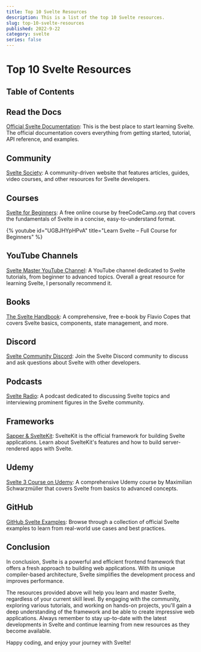 ```yaml
---
title: Top 10 Svelte Resources
description: This is a list of the top 10 Svelte resources.
slug: top-10-svelte-resources
published: 2022-9-22
category: svelte
series: false
---
```


# Top 10 Svelte Resources

## Table of Contents

## Read the Docs

[Official Svelte Documentation](https://svelte.dev/docs): This is the best place to start learning Svelte. The official documentation covers everything from getting started, tutorial, API reference, and examples.

## Community

[Svelte Society](https://sveltesociety.dev/): A community-driven website that features articles, guides, video courses, and other resources for Svelte developers.

## Courses

[Svelte for Beginners](https://www.youtube.com/watch?v=UGBJHYpHPvA): A free online course by freeCodeCamp.org that covers the fundamentals of Svelte in a concise, easy-to-understand format.

{% youtube id="UGBJHYpHPvA" title="Learn Svelte – Full Course for Beginners" %}

## YouTube Channels

[Svelte Master YouTube Channel](https://www.youtube.com/@JoyofCodeDev): A YouTube channel dedicated to Svelte tutorials, from beginner to advanced topics.
Overall a great resource for learning Svelte, I personally recommend it.

## Books

[The Svelte Handbook](https://www.freecodecamp.org/news/the-svelte-handbook/): A comprehensive, free e-book by Flavio Copes that covers Svelte basics, components, state management, and more.

## Discord

[Svelte Community Discord](https://discord.com/invite/svelte): Join the Svelte Discord community to discuss and ask questions about Svelte with other developers.

## Podcasts

[Svelte Radio](https://www.svelteradio.com): A podcast dedicated to discussing Svelte topics and interviewing prominent figures in the Svelte community.

## Frameworks

[Sapper & SvelteKit](https://kit.svelte.dev/): SvelteKit is the official framework for building Svelte applications. Learn about SvelteKit's features and how to build server-rendered apps with Svelte.

## Udemy

[Svelte 3 Course on Udemy](https://www.udemy.com/course/sveltejs-the-complete-guide/): A comprehensive Udemy course by Maximilian Schwarzmüller that covers Svelte from basics to advanced concepts.

## GitHub

[GitHub Svelte Examples](https://github.com/sveltejs/svelte/tree/master/examples): Browse through a collection of official Svelte examples to learn from real-world use cases and best practices.

## Conclusion

In conclusion, Svelte is a powerful and efficient frontend framework that offers a fresh approach to building web applications. With its unique compiler-based architecture, Svelte simplifies the development process and improves performance.

The resources provided above will help you learn and master Svelte, regardless of your current skill level. By engaging with the community, exploring various tutorials, and working on hands-on projects, you'll gain a deep understanding of the framework and be able to create impressive web applications. Always remember to stay up-to-date with the latest developments in Svelte and continue learning from new resources as they become available.

Happy coding, and enjoy your journey with Svelte!
